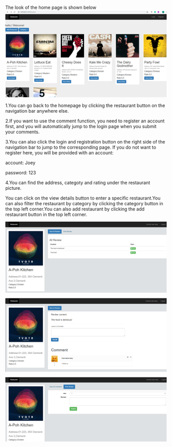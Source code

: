 The look of the home page is shown below
![](https://github.com/ZhouYuhh/PythonProject/blob/master/static/image/1.png)

1.You can go back to the homepage by clicking the restaurant button on the navigation bar anywhere else.

2.If you want to use the comment function, you need to register an account first, and you will automatically jump to the login page when you submit your comments.

3.You can also click the login and registration button on the right side of the navigation bar to jump to the corresponding page. If you do not want to register here, you will be provided with an account: 

account: Joey 

password: 123

4.You can find the address, categoty and rating under the restaurant picture.



You can click on the view details button to enter a specific restaurant.You can also filter the restaurant by category by clicking the category button in the top left corner.You can also add restaurant by clicking the add restaurant button in the top left corner.

![](https://github.com/ZhouYuhh/PythonProject/blob/master/static/image/2.png)

![](https://github.com/ZhouYuhh/PythonProject/blob/master/static/image/3.png)

![](https://github.com/ZhouYuhh/PythonProject/blob/master/static/image/4.png)
